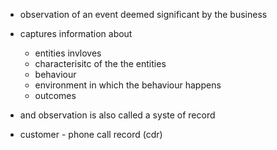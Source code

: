 * observation of an event deemed significant by the business
* captures information about
    * entities invloves
    * characterisitc of the the entities
    * behaviour
    * environment in which the behaviour happens
    * outcomes

* and observation is also called a syste of record
* customer - phone call record (cdr)
